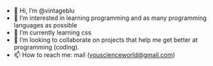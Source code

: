 - 👋 Hi, I’m @vintageblu
- 👀 I’m interested in learning programming and as many programming languages as possible
- 🌱 I’m currently learning css
- 💞️ I’m looking to collaborate on projects that help me get better at programming (coding).
- 📫 How to reach me: mail (youscienceworld@gmail.com)

<!---
vintageblu/vintageblu is a ✨ special ✨ repository because its `README.md` (this file) appears on your GitHub profile.
You can click the Preview link to take a look at your changes.
--->
